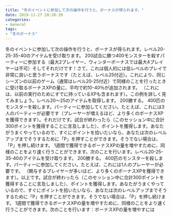 ```yaml
---
title: "冬のイベントに参加して次の操作を行うと、ボーナスが得られます。"
date: 2019-11-27 20:28:39
categories:
- General
tags:
- "冬のボーナス"
---
```


冬のイベントに参加して次の操作を行うと、ボーナスが得られます。レベル20-25-35-40のアイテムを受け取ります。 200試合に勝つ400モンスターを殺すパーティーに参加する（最大2プレイヤー、ウィンターボーナスでは最大4プレイヤーは不可）そしてそれだけです！さて、これは個人的には低レベルのプレイで非常に良いと思うボーナスです（たとえば、レベル25付近）。これにより、同じシーズンの以前のゲーム（通常はレベル20-25付近）で同様のことを行ったときに受け取るボーナスXPの量に、平均で約10-40％が追加されます。 （これには、以前の実行のためにすでに持っているXPも含まれます）。この例を詳しく見てみましょう。レベル20〜25のアイテムを取得します。 200勝する。 400匹のモンスターを殺します。パーティーに参加してください。たとえば、これには3人のパーティーが必要です（プレーヤーが増えるほど、より多くのボーナスXPを獲得できます）。それだけです。試合が終わったら（このセッション中に合計300ポイントを獲得することに言及しました）、ポイントを獲得します。あなたがうまくやっているので、すぐにポイントを拾いたいなら、あなたは次のレベルアップまでそうするために「P」を押すことができます。そうでない場合は、「P」を押し続けます。 1週間で獲得できるボーナスXPの量を増やすために、同様のことをより速く行うことができます。次のことを行います。レベル20-25-35-40のアイテムを受け取ります。 200勝する。 400匹のモンスターを殺します。パーティーに参加してください。たとえば、これには1人のプレーヤーが必要です。 （関与するプレイヤーが多いほど、より多くのボーナスXPを獲得できます）。以上です。試合が終わったら（このセッション中に合計300ポイントを獲得することに言及しました）、ポイントを獲得します。あなたがうまくやっているので、すぐにポイントを拾いたいなら、あなたは次のレベルアップまでそうするために「P」を押すことができます。そうでない場合は、「P」を押し続けます。 1週間で獲得できるボーナスXPの量を増やすために、同様のことをより速く行うことができます。次のことを行います：ボーナスXPの量を増やすには
